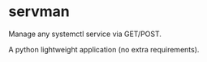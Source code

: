 # servman

Manage any systemctl service via GET/POST.

A python lightweight application (no extra requirements).